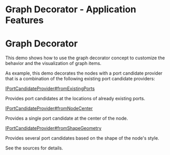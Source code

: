 <!--
 //////////////////////////////////////////////////////////////////////////////
 // @license
 // This file is part of yFiles for HTML 2.6.
 // Use is subject to license terms.
 //
 // Copyright (c) 2000-2023 by yWorks GmbH, Vor dem Kreuzberg 28,
 // 72070 Tuebingen, Germany. All rights reserved.
 //
 //////////////////////////////////////////////////////////////////////////////
-->
# Graph Decorator - Application Features

# Graph Decorator

This demo shows how to use the graph decorator concept to customize the behavior and the visualization of graph items.

As example, this demo decorates the nodes with a port candidate provider that is a combination of the following existing port candidate providers:

[IPortCandidateProvider#fromExistingPorts](https://docs.yworks.com/yfileshtml/#/api/IPortCandidateProvider#fromExistingPorts)

Provides port candidates at the locations of already existing ports.

[IPortCandidateProvider#fromNodeCenter](https://docs.yworks.com/yfileshtml/#/api/IPortCandidateProvider#fromNodeCenter)

Provides a single port candidate at the center of the node.

[IPortCandidateProvider#fromShapeGeometry](https://docs.yworks.com/yfileshtml/#/api/IPortCandidateProvider#fromShapeGeometry)

Provides several port candidates based on the shape of the node's style.

See the sources for details.
